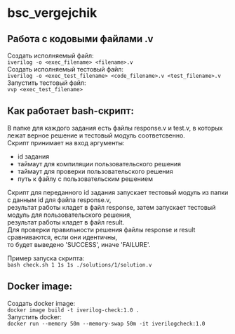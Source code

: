 # bsc_vergejchik

## Работа с кодовыми файлами .v
Создать исполняемый файл:  
	```iverilog -o <exec_filename> <filename>.v```  
Создать исполняемый тестовый файл:  
	```iverilog -o <exec_test_filename> <code_filename>.v <test_filename>.v```  
Запустить тестовый файл:  
	```vvp <exec_test_filename>```  
## Как работает bash-скрипт:  
В папке для каждого задания есть файлы response.v и test.v, 
в которых лежат верное решение и тестовый модуль соответсвенно.  
Скрипт принимает на вход аргументы:
- id задания
- таймаут для компиляции пользовательского решения
- таймаут для проверки пользовательского решения
- путь к файлу с пользовательским решением  

Скрипт для переданного id задания запускает тестовый модуль из папки с данным id для файла response.v,   
результат работы кладет в файл response, затем запускает тестовый модуль для пользовательского решения,   
результат работы кладет в файл result.  
Для проверки правильности решения файлы response и result сравниваются, если они идентичны,   
то будет выведено 'SUCCESS', иначе 'FAILURE'.  

Пример запуска скрипта:  
 ```bash check.sh 1 1s 1s ./solutions/1/solution.v```
 
 ## Docker image:
Создать docker image:  
 ```docker image build -t iverilog-check:1.0 .```  
 Запустить docker:  
 ```docker run --memory 50m --memory-swap 50m -it iverilogcheck:1.0```
